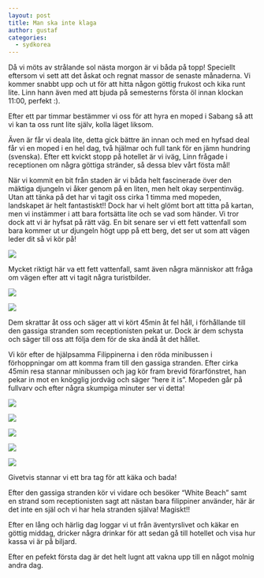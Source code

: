 ```yaml
---
layout: post
title: Man ska inte klaga
author: gustaf
categories:
  - sydkorea
---
```


Då vi möts av strålande sol nästa morgon är vi båda på topp! Speciellt eftersom vi sett att det åskat och regnat massor de senaste månaderna. Vi kommer snabbt upp och ut för att hitta någon göttig frukost och kika runt lite. Linn hann även med att bjuda på semesterns första öl innan klockan 11:00, perfekt :).

Efter ett par timmar bestämmer vi oss för att hyra en moped i Sabang så att vi kan ta oss runt lite själv, kolla läget liksom.

Även är får vi deala lite, detta gick bättre än innan och med en hyfsad deal får vi en moped i en hel dag, två hjälmar och full tank för en jämn hundring (svenska). Efter ett kvickt stopp på hotellet är vi iväg, Linn frågade i receptionen om några göttiga stränder, så dessa blev vårt fösta mål!

När vi kommit en bit från staden är vi båda helt fascinerade över den mäktiga djungeln vi åker genom på en liten, men helt okay serpentinväg. Utan att tänka på det har vi tagit oss cirka 1 timma med mopeden, landskapet är helt fantastiskt!! Dock har vi helt glömt bort att titta på kartan, men vi instämmer i att bara fortsätta lite och se vad som händer. Vi tror dock att vi är hyfsat på rätt väg. En bit senare ser vi ett fett vattenfall som bara kommer ut ur djungeln högt upp på ett berg, det ser ut som att vägen leder dit så vi kör på!

![](/media/man-ska-inte-klaga-1.jpg)

Mycket riktigt här va ett fett vattenfall, samt även några människor att fråga om vägen efter att vi tagit några turistbilder.

![](/media/man-ska-inte-klaga-2.jpg)

![](/media/man-ska-inte-klaga-3.jpg)

Dem skrattar åt oss och säger att vi kört 45min åt fel håll, i förhållande till den gassiga stranden som receptionisten pekat ur. Dock är dem schysta och säger till oss att följa dem för de ska ändå åt det hållet.

Vi kör efter de hjälpsamma Filippinerna i den röda minibussen i förhoppningar om att komma fram till den gassiga stranden. Efter cirka 45min resa stannar minibussen och jag kör fram brevid förarfönstret, han pekar in mot en knögglig jordväg och säger “here it is”. Mopeden går på fullvarv och efter några skumpiga minuter ser vi detta!

![](/media/man-ska-inte-klaga-4.jpg)

![](/media/man-ska-inte-klaga-5.jpg)

![](/media/man-ska-inte-klaga-6.jpg)

![](/media/man-ska-inte-klaga-7.jpg)

![](/media/man-ska-inte-klaga-8.jpg)

Givetvis stannar vi ett bra tag för att käka och bada!

Efter den gassiga stranden kör vi vidare och besöker “White Beach” samt en strand som receptionisten sagt att nästan bara filippiner använder, här är det inte en själ och vi har hela stranden själva! Magiskt!!

Efter en lång och härlig dag loggar vi ut från äventyrslivet och käkar en göttig middag, dricker några drinkar för att sedan gå till hotellet och visa hur kassa vi är på biljard.

Efter en pefekt första dag är det helt lugnt att vakna upp till en något molnig andra dag.